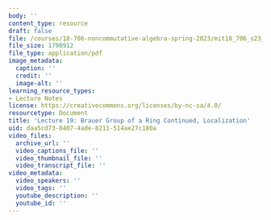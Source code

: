 ```yaml
---
body: ''
content_type: resource
draft: false
file: /courses/18-706-noncommutative-algebra-spring-2023/mit18_706_s23_lec19.pdf
file_size: 1790912
file_type: application/pdf
image_metadata:
  caption: ''
  credit: ''
  image-alt: ''
learning_resource_types:
- Lecture Notes
license: https://creativecommons.org/licenses/by-nc-sa/4.0/
resourcetype: Document
title: 'Lecture 19: Brauer Group of a Ring Continued, Localization'
uid: daa5cd73-8407-4ade-8211-514ae27c180a
video_files:
  archive_url: ''
  video_captions_file: ''
  video_thumbnail_file: ''
  video_transcript_file: ''
video_metadata:
  video_speakers: ''
  video_tags: ''
  youtube_description: ''
  youtube_id: ''
---
```

